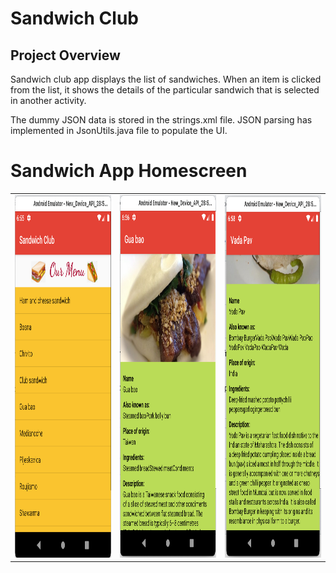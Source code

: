 # Sandwich Club 

## Project Overview
Sandwich club app displays the list of sandwiches. When an item is clicked from the list, it shows the details of the particular sandwich that is selected in another activity.

The dummy JSON data is stored in the strings.xml file. JSON parsing has implemented in JsonUtils.java file to populate the UI.

# Sandwich App Homescreen

<table>
  <tr>
    <td><img src="Screenshot_sandwich_app/sandwich_app_IMG1.png" width=320 height=580></td>
    <td><img src="Screenshot_sandwich_app/sandwich_app_IMG2.png" width=320 height=580></td>
    <td><img src="Screenshot_sandwich_app/sandwich_app_IMG3.png" width=320 height=580></td>
  </tr>
<table>
